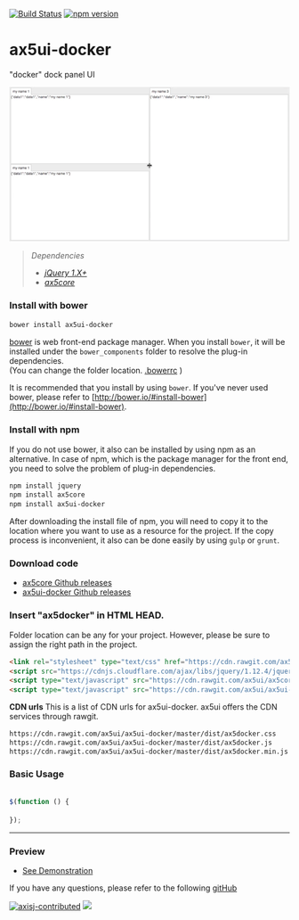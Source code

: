 [![Build Status](https://travis-ci.org/ax5ui/ax5ui-docker.svg?branch=master)](https://travis-ci.org/ax5ui/ax5ui-docker)
[![npm version](https://badge.fury.io/js/ax5ui-docker.svg)](https://badge.fury.io/js/ax5ui-docker)

# ax5ui-docker
"docker" dock panel UI

![ax5docker](src/ax5docker.gif)

> *Dependencies*
> * _[jQuery 1.X+](http://jquery.com/)_
> * _[ax5core](http://ax5.io/ax5core)_

### Install with bower
```sh
bower install ax5ui-docker
```
[bower](http://bower.io/#install-bower) is web front-end package manager.
When you install `bower`, it will be installed under the `bower_components` folder to resolve the plug-in dependencies.  
(You can change the folder location. [.bowerrc](http://bower.io/docs/config/#bowerrc-specification) )

It is recommended that you install by using `bower`. 
If you've never used bower, please refer to [http://bower.io/#install-bower](http://bower.io/#install-bower).

### Install with npm
If you do not use bower, it also can be installed by using npm as an alternative.
In case of npm, which is the package manager for the front end, you need to solve the problem of plug-in dependencies.

```sh
npm install jquery
npm install ax5core
npm install ax5ui-docker
```

After downloading the install file of npm, you will need to copy it to the location where you want to use as a resource for the project.
If the copy process is inconvenient, it also can be done easily by using `gulp` or `grunt`.

### Download code
- [ax5core Github releases](https://github.com/ax5ui/ax5core/releases)
- [ax5ui-docker Github releases](https://github.com/ax5ui/ax5ui-docker/releases)


### Insert "ax5docker" in HTML HEAD.

Folder location can be any for your project. However, please be sure to assign the right path in the project.

```html
<link rel="stylesheet" type="text/css" href="https://cdn.rawgit.com/ax5ui/ax5ui-docker/master/dist/ax5docker.css" />
<script src="https://cdnjs.cloudflare.com/ajax/libs/jquery/1.12.4/jquery.min.js"></script>
<script type="text/javascript" src="https://cdn.rawgit.com/ax5ui/ax5core/master/dist/ax5core.min.js"></script>
<script type="text/javascript" src="https://cdn.rawgit.com/ax5ui/ax5ui-docker/master/dist/ax5docker.min.js"></script>
```

**CDN urls**
This is a list of CDN urls for ax5ui-docker. ax5ui offers the CDN services through rawgit.
```
https://cdn.rawgit.com/ax5ui/ax5ui-docker/master/dist/ax5docker.css
https://cdn.rawgit.com/ax5ui/ax5ui-docker/master/dist/ax5docker.js
https://cdn.rawgit.com/ax5ui/ax5ui-docker/master/dist/ax5docker.min.js
```

### Basic Usage
```html

```

```js
$(function () {

});
```

- - -

### Preview
- [See Demonstration](http://ax5.io/ax5ui-docker/demo/index.html)

If you have any questions, please refer to the following [gitHub](https://github.com/ax5ui/ax5ui-kernel)

[![axisj-contributed](https://img.shields.io/badge/AXISJ.com-Contributed-green.svg)](https://github.com/axisj) ![](https://img.shields.io/badge/Seowoo-Mondo&Thomas-red.svg)
